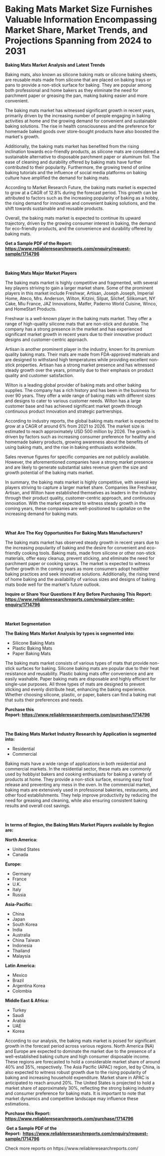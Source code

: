 <p><h1>Baking Mats Market Size Furnishes Valuable Information Encompassing Market Share, Market Trends, and Projections Spanning from 2024 to 2031</h1></p><p><strong>Baking Mats Market Analysis and Latest Trends</strong></p>
<p><p>Baking mats, also known as silicone baking mats or silicone baking sheets, are reusable mats made from silicone that are placed on baking trays or pans to provide a non-stick surface for baking. They are popular among both professional and home bakers as they eliminate the need for parchment paper or greasing the pan, making baking easier and more convenient.</p><p>The baking mats market has witnessed significant growth in recent years, primarily driven by the increasing number of people engaging in baking activities at home and the growing demand for convenient and sustainable baking solutions. The rise in health consciousness and the preference for homemade baked goods over store-bought products have also boosted the market's growth.</p><p>Additionally, the baking mats market has benefited from the rising inclination towards eco-friendly products, as silicone mats are considered a sustainable alternative to disposable parchment paper or aluminum foil. The ease of cleaning and durability offered by baking mats have further contributed to their popularity. Furthermore, the growing trend of online baking tutorials and the influence of social media platforms on baking culture have amplified the demand for baking mats.</p><p>According to Market Research Future, the baking mats market is expected to grow at a CAGR of 12.8% during the forecast period. This growth can be attributed to factors such as the increasing popularity of baking as a hobby, the rising demand for innovative and convenient baking solutions, and the shift towards sustainable and reusable products.</p><p>Overall, the baking mats market is expected to continue its upward trajectory, driven by the growing consumer interest in baking, the demand for eco-friendly products, and the convenience and durability offered by baking mats.</p></p>
<p><strong>Get a Sample PDF of the Report:&nbsp; <a href="https://www.reliableresearchreports.com/enquiry/request-sample/1714796">https://www.reliableresearchreports.com/enquiry/request-sample/1714796</a></strong></p>
<p>&nbsp;</p>
<p><strong>Baking Mats Major Market Players</strong></p>
<p><p>The baking mats market is highly competitive and fragmented, with several key players striving to gain a larger market share. Some of the prominent players in this market include Freshwar, Artisan, Joseph Joseph, Imperial Home, Ateco, Mrs. Anderson, Wilton, Kitzini, Silpat, Silchef, Silikomart, NY Cake, Miu France, JAZ Innovations, Matfer, Paderno World Cuisine, Winco, and HomeStart Products.</p><p>Freshwar is a well-known player in the baking mats market. They offer a range of high-quality silicone mats that are non-stick and durable. The company has a strong presence in the market and has experienced significant market growth in recent years due to their innovative product designs and customer-centric approach.</p><p>Artisan is another prominent player in the industry, known for its premium quality baking mats. Their mats are made from FDA-approved materials and are designed to withstand high temperatures while providing excellent non-stick properties. Artisan has a strong market presence and has witnessed steady growth over the years, primarily due to their emphasis on product quality and customer satisfaction.</p><p>Wilton is a leading global provider of baking mats and other baking supplies. The company has a rich history and has been in the business for over 90 years. They offer a wide range of baking mats with different sizes and designs to cater to various customer needs. Wilton has a large customer base and has achieved significant market growth through continuous product innovation and strategic partnerships.</p><p>According to industry reports, the global baking mats market is expected to grow at a CAGR of around 6% from 2021 to 2026. The market size is estimated to reach approximately USD 500 million by 2026. The growth is driven by factors such as increasing consumer preference for healthy and homemade bakery products, growing awareness about the benefits of using baking mats, and the rise in baking enthusiasts worldwide.</p><p>Sales revenue figures for specific companies are not publicly available. However, the aforementioned companies have a strong market presence and are likely to generate substantial sales revenue given the size and growth potential of the baking mats market.</p><p>In summary, the baking mats market is highly competitive, with several key players striving to capture a larger market share. Companies like Freshwar, Artisan, and Wilton have established themselves as leaders in the industry through their product quality, customer-centric approach, and continuous innovation. With the market expected to witness steady growth in the coming years, these companies are well-positioned to capitalize on the increasing demand for baking mats.</p></p>
<p>&nbsp;</p>
<p><strong>What Are The Key Opportunities For Baking Mats Manufacturers?</strong></p>
<p><p>The baking mats market has observed steady growth in recent years due to the increasing popularity of baking and the desire for convenient and eco-friendly cooking tools. Baking mats, made from silicone or other non-stick materials, offer easy cleanup, prevent sticking, and eliminate the need for parchment paper or cooking sprays. The market is expected to witness further growth in the coming years as more consumers adopt healthier baking practices and seek innovative solutions. Additionally, the rising trend of home baking and the availability of various sizes and designs of baking mats bode well for the market's future outlook.</p></p>
<p><strong>Inquire or Share Your Questions If Any Before Purchasing This Report: <a href="https://www.reliableresearchreports.com/enquiry/pre-order-enquiry/1714796">https://www.reliableresearchreports.com/enquiry/pre-order-enquiry/1714796</a></strong></p>
<p>&nbsp;</p>
<p><strong>Market Segmentation</strong></p>
<p><strong>The Baking Mats Market Analysis by types is segmented into:</strong></p>
<p><ul><li>Silicone Baking Mats</li><li>Plastic Baking Mats</li><li>Paper Baking Mats</li></ul></p>
<p><p>The baking mats market consists of various types of mats that provide non-stick surfaces for baking. Silicone baking mats are popular due to their heat resistance and reusability. Plastic baking mats offer convenience and are easily washable. Paper baking mats are disposable and highly efficient for single-use purposes. All three types of mats are designed to prevent sticking and evenly distribute heat, enhancing the baking experience. Whether choosing silicone, plastic, or paper, bakers can find a baking mat that suits their preferences and needs.</p></p>
<p><strong>Purchase this Report:&nbsp;<a href="https://www.reliableresearchreports.com/purchase/1714796">https://www.reliableresearchreports.com/purchase/1714796</a></strong></p>
<p>&nbsp;</p>
<p><strong>The Baking Mats Market Industry Research by Application is segmented into:</strong></p>
<p><ul><li>Residential</li><li>Commercial</li></ul></p>
<p><p>Baking mats have a wide range of applications in both residential and commercial markets. In the residential sector, these mats are commonly used by hobbyist bakers and cooking enthusiasts for baking a variety of products at home. They provide a non-stick surface, ensuring easy food release and preventing any mess in the oven. In the commercial market, baking mats are extensively used in professional bakeries, restaurants, and other food establishments. They help improve productivity by reducing the need for greasing and cleaning, while also ensuring consistent baking results and overall cost savings.</p></p>
<p>&nbsp;</p>
<p><strong>In terms of Region, the Baking Mats Market Players available by Region are:</strong></p>
<p>
    <p> <strong> North America: </strong>
        <ul>
            <li>United States</li>
            <li>Canada</li>
        </ul>
        </p> 
    <p> <strong> Europe: </strong>
        <ul>
            <li>Germany</li>
            <li>France</li>
            <li>U.K.</li>
            <li>Italy</li>
            <li>Russia</li>
        </ul>
        </p> 
    <p> <strong> Asia-Pacific: </strong>
        <ul>
            <li>China</li>
            <li>Japan</li>
            <li>South Korea</li>
            <li>India</li>
            <li>Australia</li>
            <li>China Taiwan</li>
            <li>Indonesia</li>
            <li>Thailand</li>
            <li>Malaysia</li>
        </ul>
        </p> 
    <p> <strong> Latin America: </strong>
        <ul>
            <li>Mexico</li>
            <li>Brazil</li>
            <li>Argentina Korea</li>
            <li>Colombia</li>
        </ul>
        </p> 
    <p> <strong> Middle East & Africa: </strong>
        <ul>
            <li>Turkey</li>
            <li>Saudi</li>
            <li>Arabia</li>
            <li>UAE</li>
            <li>Korea</li>
        </ul>
    </p>
    </p>
<p><p>According to our analysis, the baking mats market is poised for significant growth in the forecast period across various regions. North America (NA) and Europe are expected to dominate the market due to the presence of a well-established baking culture and high consumer disposable income. These regions are forecasted to hold a considerable market share of around 40% and 35%, respectively. The Asia Pacific (APAC) region, led by China, is also expected to witness robust growth due to the rising popularity of baking and increasing household expenditure. Market share in APAC is anticipated to reach around 20%. The United States is projected to hold a market share of approximately 30%, reflecting the strong baking industry and consumer preference for baking mats. It is important to note that market dynamics and competitive landscape may influence these estimations.</p></p>
<p><strong>Purchase this Report: <a href="https://www.reliableresearchreports.com/purchase/1714796">https://www.reliableresearchreports.com/purchase/1714796</a></strong></p>
<p>&nbsp;<strong>Get a Sample PDF of the Report:&nbsp;&nbsp;<a href="https://www.reliableresearchreports.com/enquiry/request-sample/1714796">https://www.reliableresearchreports.com/enquiry/request-sample/1714796</a></strong></p>
<p><strong></strong></p>
<p>Check more reports on https://www.reliableresearchreports.com/</p>